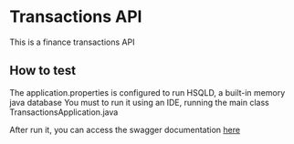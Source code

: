# Transactions API
This is a finance transactions API

## How to test
The application.properties is configured to run HSQLD, a built-in memory java database
You must to run it using an IDE, running the main class TransactionsApplication.java

After run it, you can access the swagger documentation [here](http://localhost:8080/swagger-ui.html) 
